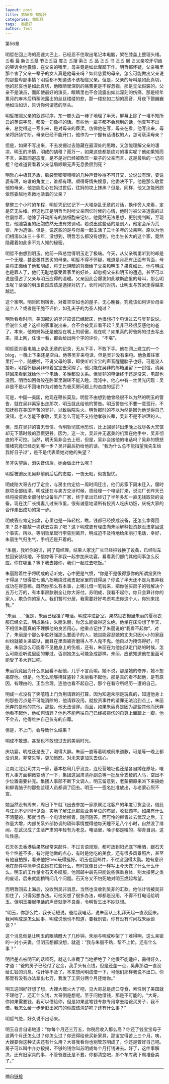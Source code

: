 ```yaml
---
layout: post
title: 第56章-都挺好
categories: 都挺好
tags:  都挺好
author: Test
---
```


第56章

明哲在回上海的高速大巴上，已经忍不住取出笔记本电脑，架在膝盖上整理头绪。≦看 最 新≧≦章 节≧≦百 度≧ ≦搜 索≧ ≦ 品 ≧≦ 书 ≧≦ 網 ≧父亲咬牙切齿的哭诉令他震惊，在父亲的嘴里，母亲竟是如此卑鄙下作。明哲都怀疑，父亲嘴里那个害了父亲一辈子的女人真是他母亲吗？如此慈爱的母亲，怎么可能做出父亲说的那些卑鄙事情？明哲都不知道该不该相信父亲。但是，父亲的号叫是如此真切，他的悲哀也是如此真切，他眼睛里深刻的痛苦更是不容忽视，那是无法假装的。父亲不是演员，而即使最好的演员，眼睛里也不会流露出如此深刻的伤痛。那是经年累月的麻木后稍稍流露岀的丝丝缕缕的悲，那一缕悲如二胡的高音，月夜下颤巍巍地如泣如诉，告诉你何谓悲的尽头。



明哲按照父亲的叙述程序，东一榔头西一棒子地理了半天，屏幕上除了一堆不知所云的英语字母，都没一句像样的话。有些他一辈子都不会想到的话，他真写不出来，总觉得这一写出来，是对母亲的亵渎。仿佛他在写，母亲在看，他写出来，母亲将肝肠寸断。母亲已经不能开口，他作为一个握有话语权的人，怎可亵渎母亲？



但是，如果不写出来，不去发掘过去隐藏在最深处的黑暗，又怎能理解父亲的凄凉，明玉的冷情，明成的幼稚？而万一，如果这些都是绝对的事实呢？他如果知而不言，采取回避态度，是不是对已经被欺压一辈子的父亲而言，这是最后的一记闷棍？他难道要看着父亲低眉顺眼无声无息委屈到死？



明哲心中极其矛盾，脑袋里唧唧喳喳的几种声音吵得不可开交，公说公有理，婆说婆有理，站谁的角度上，谁都有理。顺得哥情失嫂意，他委决不下。他是那么敬爱他的母亲，他怎能忍心在妈过世后，往妈的坟上抹黑？但是，同样，他又怎能罔顾依然委屈地卑微地活着的父亲？



整整三个小时的车程，明哲凭记忆记下一大堆杂乱无章的对话，换作旁人来看，定是茫无头绪。但这也正是明哲当时听父亲回忆时候的心情，他时时被父亲透露的过往震惊着，他除了开动所有的脑细胞来记忆，他竟然无法思想，更别提判断，至现在，他脑袋里的细胞依然无法有效调动。若说出这些话的是别人，他定会斥为荒谬，斥为造谣。但是，说这些的是与母亲一起生活了三十多年的父亲啊。原以为他们相濡以沫三十多年，没想到，明哲怎么都没有想到，他岀生长大的这个家，竟然隐藏着如此多不为人知的秘密。



明哲不由想到明玉。他前一阵总觉得明玉走了极端。今天，从父亲嘴里听到的却是一个无理，甚至极其恶劣的母亲。明哲不得不怀疑，难道是月亮有正面有背面，母亲将正面给了他和明成，将无比阴暗的背面给了父亲和明玉？果真如此，他与明成也是罪人了，他们无耻地享受着家里的好处，却忽视父亲和明玉的遭遇，甚至可以说是侵占了父亲与明玉应得的温暖。父亲因此会爆发如此歇斯底里的号叫，那么明玉呢？坚强的明玉自然应该是选择对抗了。长时间的对抗，让明玉与苏家走得越来越远。



这个家啊。明哲回到宿舍，对着空空如也的屋子，无心晚餐。究竟该如何评价母亲这个人？或者是干脆不评价，如孔夫子的为圣人掩过？



明哲看看时间，美国那边的吴非应该已经起床，他很想打个电话过去与吴非说说。但说什么呢？这样的家事说出来，会不会被吴非看不起？吴非已经很反感他的爸了，本来，他的妈妈还是他挂在嘴上的骄傲，现在呢？如果真的将爸妈的过去写出来，挂上网，任谁一看，都会给出两个字的评价，“不堪”。



明哲面对着电脑上杂乱无章的记录，无从下手，不敢下手。他在网上建立的一个blog，一晚上下来还是空白。他等吴非来电话，但是吴非没有来电。他急着往家里打一个，随便啦，不说父母的事，即使听听宝宝的声音醒醒脑子也好，可是没人接听，明哲怀疑吴非带着宝宝去采购了。他只能在吴非的邮箱里留下一封信，请吴非回来看到就给他一个电话，多晚都没关系。但吴非的电话终于还是没来，电邮也没回。明哲如困兽般在卧室里辗转不能入睡。混沌中，他心中有一丝灵光闪现：吴非是不是以不回电作为对他在为爸买房问题上的态度的惩罚？



可是，中国—美国，他现在鞭长莫及。明哲不由想到他曾经很不以为然的明玉的警告，就在吴非离家出走那次，明玉就此给他的警告。明玉警告他不要一意孤行，不知抚慰在美国辛苦的吴非，以致后院失火。明哲那时的不以为然是因为他觉得自己没错，老人怎能不孝敬，吴非怎么可能不支持他孝敬长辈，吴非不是不讲理的人。



但，现在吴非的杳无音信，令明哲彻底地恐慌，比上回吴非出走晚上找尽各大宾馆却无下落时候的恐慌更甚。因为，这一次，吴非并无返美的机票在他手中，吴非彻底的不可控。当然，明天吴非会去上班，但是，吴非会接他的电话吗？吴非的愤怒情绪究竟已经走到哪一步？吴非最后扔给他的话，“我为什么总不能指望我先生给我好日子过”，是不是代表着她对他的失望？



吴非失望后，消失音信后，她会做出什么呢？



明哲被迫反思吴非前前后后的态度，一夜无眠，彻夜担忧。



明成陪大哥去付了定金，与房主约定给一周时间迁岀，他们苏家下周末迁入，届时款项全部结清。明成还在与卖方交涉时候，周经理一个电话打来，说沈厂长昨天已经将投资款全部付给设备生产厂家，终于拿出已经订了半年多却一直无钱取货的设备。现在沈厂长携妻儿过来市里，很有诚意地请所有投资人吃庆功饭，庆祝大家的合作走出成功的第一步。



明成答应肯定出席，心里也是一阵轻松，瞧，钱都已经换成设备，还怎么拿得回来？总不能敲一块铁去变卖了吧？这下明成更有理由向朱丽解释投资款没法拿回这个事实。所以，等明哲拿起行李告别离开，明成迫不及待地给朱丽打电话，幸好，朱丽生气归生气，手机还是开着的。



“朱丽，我听你的话，问了周经理，结果人家沈厂长已经把钱换了设备，已经叫车拉回安装场地。不信你等下和我一起参加庆功宴，看看我们部门其他同事怎么反应。你在哪里？等下我去接你，我们一起过去吃饭。”



朱丽耐着性子将明成的话听完，心中更是气愤，“你是不是很得意你的所谓投资终于得逞？很得意七骗八拐地绕过我支配家里的钱得逞？你说了半天还不是为愚弄我成功在得意嘛。既然你那么有本事，上哪儿借一笔钱来，把你爸买房子的钱解决个五万七万的，有本事房款别全让你大哥付。苏明成，我看不起你，你只会算计你的家人，欺负你的家人。我们暂时分居，我需要好好考虑考虑你这个人，你别来找我。”



“朱丽……”但是，朱丽已经挂了电话。明成冲进卧室，果然见衣橱里朱丽的夏秋衣服已经全去。明成呆住，朱丽朱丽，你怎么能做得这么绝。他坐在床沿想了半天，不相信朱丽真的不理解他的良苦用心，他重点记住了朱丽说的“我看不起你”，对了，朱丽是个那么争胜好强那么要面子的人，她岂能容忍她的丈夫只因小小的家庭纠纷就被关进监狱，而且在里面被折磨得人不人鬼不鬼。他自以为掩饰得好，可是，朱丽怎么可能看不见他身上的伤痕，还有，朱丽在为他出狱走门路的时候，怎么可能没听说里面的罪过，否则她怎么可能急成那样。朱丽，应该知道他在里面可能受了多大罪过吧。



朱丽究竟因为什么原因看不起他，几乎不言而喻。她不说，那是她的修养，她不想揭穿他。但是，他怎么能够掩耳盗铃？朱丽看不起他，那是真的看不起他，是有原因，有理由的，正当合理。连他也看不起自己，那个在看守所经历一遭的自己。



明成一点没有了笑嘻嘻上门负荆请罪的打算，因为知道朱丽是玩真的，知道他身上的那些污点是不可能消除的，他请罪没用。就投资事件的请罪无法治到点上，朱丽厌弃的是他的其他，那些，他无法请罪。而且，如果朱丽真是因为那些其他而厌弃他看不起他，他如何请罪？他也不能再往自己已经被损伤的自尊上面踏上一脚。他不会去，他得维护自己仅有的自尊。



但是，不上门，会导致什么结果？



明成不敢想。甚至也不敢想过去的美丽时光。



庆功宴，明成还是去了，喝得大醉。朱丽一直等着明成前来道歉，可是等一晚上都没消息，非常失望，更加愤怒。对未来更加失去信心。



江南江北公司并为一家，基本格局几乎没变，连经营地址也还是各自蹲在原址，唯有人事方面稍微变动了一下，集团这回肃清孙副总等一批反骨支棱的人马，空出不少位置需要补充。集团人事部不断下文调人，明玉留意到，老蒙把原来派下来搞她和柳青脑子的那些监理人员都调了回去。明玉一一签名批准放出，与老蒙心照不宣。



她当然没有周末，周日下午就飞出去参加一家原属江北客户的年度订货会议，借此与江北不少同行见面，实地了解江北那些业务单位的布局，收获颇丰。如果有什么不清楚的，那就当场一个电话给柳青，随问随答。而可怜的柳青过去武汉之后，工作量大增，内部关系外部协调的琐碎事情搅得他每天睡不足八个小时，自然没了绯闻，在武汉成了生活严肃的年轻有为老总。电话里，嗓子都是哑的，柳青自诩，这叫性感。



石天冬去香港后果然经常来邮件，不过言语规矩，都可放到阳光底下曝晒，跟石天冬个性差不多。有时是他做的点心，有时是他吃的美食，还有很多风景照片，甚至有他自拍照，看来他把treo玩得挺好。明玉也回邮件，不过没回得太勤。她有意识地在邮件中简单说说她在忙些什么，有时就像日记一样写上今天做了什么什么什么。明玉的工作量令石天冬叹服，他回邮中最先只能说些保重身体，别太操劳之类的废话，后来就能稍稍问几个问题。石天冬又不怕死地对明玉燃起希望。



而明哲回去上海后，没收到吴非消息，当然也没收到吴非的汇款。他估计钱被吴非扣住了，只得另想办法。可他另想了很多办法，却都是没用，不得不打电话给明玉。但明玉接起电话的声音就挺不良善，令明哲生出不妙联想。



“明玉，你那么忙，我长话短说。爸给我电话，说朱丽从上礼拜天起一直没回来。我问明成是怎么回事，明成说他也不知道，要我别管。你有没有时间找朱丽谈谈？”



这个消息倒是让明玉的眼睛瞪大了几秒钟。朱丽与明成吵架了？难得啊，这么亲密的一对小夫妻。但明玉想都没想，就道：“我与朱丽不熟，帮不上忙。还有什么事？”



明哲差点被明玉的话噎死，就这么直截了当地拒绝了？他很不能适应，需得好久，才道：“爸的房子已经付了定金，我手头有点钱，但是还差一点，吴非那边一直没给汇钱的消息，估计等不及了。本来想问明成借一下，可他们那样我说不出口。你那里有没有办法拿出七万，我发了工资分两个月还给你。”



明玉这回好好想了想，大嫂大概火大了吧，见大哥总是虎口夺食，索性到了美国就不理他了，还汇什么钱，大哥倒是想呢。至于问她借钱，那是不可能的，“大哥，你如果需要钱，我可以借给你，但是如果这笔钱专款专用拿去给爸买房子，我不借。我怎么给一步步赶出家门的你应该清楚吧？还有什么事？”



明哲气绝，好久说不出话来。



明玉自言自语地道：“你每个月还三万五，你税后收入那么高？你还了钱宝宝母子这两个月还怎么过？你怎么过？你还得给爸买新家具，那宝宝得苦上三个月。咦，大嫂要你这种丈夫还有什么用？大哥我看你也别管苏明成了，你还是管好自己吧。房子可以叫中介办按揭，不够的钱你叫苏明成每个月打钱进去。好了，这件事解决，还有旧家具的事，不管爸要还是不要，你都清空吧，那个车库我下周准备卖了。”







*****

摘自[链接](https://m.vodtw.com/wapbook-53717-32938830/)
